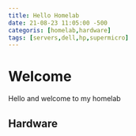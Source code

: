 ```yaml
---
title: Hello Homelab  
date: 21-08-23 11:05:00 -500
categoris: [homelab,hardware]
tags: [servers,dell,hp,supermicro]
---
```


# Welcome

Hello and welcome to my homelab

## Hardware
